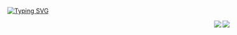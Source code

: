 [![Typing SVG](https://readme-typing-svg.herokuapp.com?color=%2336BCF7&size=25&center=true&lines=Hello+(%E2%89%A7%E2%96%BD%E2%89%A6)%2F;Im+Daniel4-scratch+%D9%A9(%EF%BD%A1%E2%80%A2%CF%89%E2%80%A2%EF%BD%A1)%D9%88;Bye!+%7C%EF%BD%A5%CF%89%EF%BD%A5)](https://git.io/typing-svg)


<img src="https://spotify-github-profile.vercel.app/api/view?uid=x5zh4w7pax39fdmzs3nipo4gl&cover_image=true&theme=default&bar_color=53b14f&bar_color_cover=true" align="right" > 

<a href ="https://discord.com/users/853820912628269088"><img align="right" src="https://lanyard-profile-readme.vercel.app/api/853820912628269088"></a>
